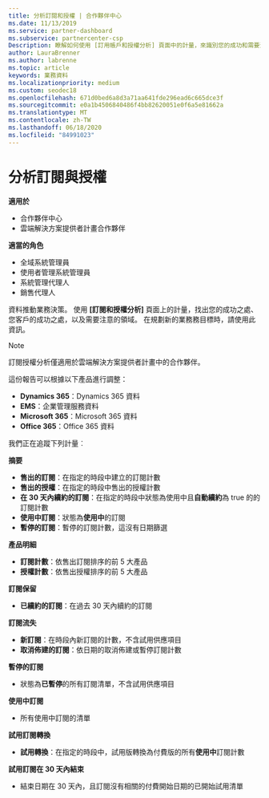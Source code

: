 ```yaml
---
title: 分析訂閱和授權 | 合作夥伴中心
ms.date: 11/13/2019
ms.service: partner-dashboard
ms.subservice: partnercenter-csp
Description: 瞭解如何使用 [訂用帳戶和授權分析] 頁面中的計量，來識別您的成功和需要注意的區域。
author: LauraBrenner
ms.author: labrenne
ms.topic: article
keywords: 業務資料
ms.localizationpriority: medium
ms.custom: seodec18
ms.openlocfilehash: 671d0bed6a8d3a71aa641fde296ead6c665dce3f
ms.sourcegitcommit: e0a1b4506840486f4bb82620051e0f6a5e81662a
ms.translationtype: MT
ms.contentlocale: zh-TW
ms.lasthandoff: 06/18/2020
ms.locfileid: "84991023"
---
```

# <a name="analyze-subscriptions-and-licenses"></a>分析訂閱與授權 

**適用於**

- 合作夥伴中心
- 雲端解決方案提供者計畫合作夥伴

**適當的角色**

- 全域系統管理員
- 使用者管理系統管理員
- 系統管理代理人
- 銷售代理人

資料推動業務決策。 使用 **\[訂閱和授權分析\]** 頁面上的計量，找出您的成功之處、您客戶的成功之處，以及需要注意的領域。 在規劃新的業務務目標時，請使用此資訊。

> [!NOTE]
> 訂閱授權分析僅適用於雲端解決方案提供者計畫中的合作夥伴。


這份報告可以根據以下產品進行調整：

 - **Dynamics 365**：Dynamics 365 資料  
 - **EMS**：企業管理服務資料  
 - **Microsoft 365**：Microsoft 365 資料  
 - **Office 365**：Office 365 資料  


我們正在追蹤下列計量︰

**摘要**  
 - **售出的訂閱**：在指定的時段中建立的訂閱計數  
 - **售出的授權**：在指定的時段中售出的授權計數   
 - **在 30 天內續約的訂閱**：在指定的時段中狀態為使用中且**自動續約**為 true 的的訂閱計數
 - **使用中訂閱**：狀態為**使用中**的訂閱  
 - **暫停的訂閱**：暫停的訂閱計數，這沒有日期篩選  

**產品明細**  
 - **訂閱計數**：依售出訂閱排序的前 5 大產品  
 - **授權計數**：依售出授權排序的前 5 大產品

**訂閱保留**
 - **已續約的訂閱**：在過去 30 天內續約的訂閱  

**訂閱流失**  
 - **新訂閱**：在時段內新訂閱的計數，不含試用供應項目  
 - **取消佈建的訂閱**：依日期的取消佈建或暫停訂閱計數  

**暫停的訂閱**  
 - 狀態為**已暫停**的所有訂閱清單，不含試用供應項目  
  
**使用中訂閱**
 - 所有使用中訂閱的清單  

**試用訂閱轉換**  
 - **試用轉換**：在指定的時段中，試用版轉換為付費版的所有**使用中**訂閱計數  

**試用訂閱在 30 天內結束**  
 - 結束日期在 30 天內，且訂閱沒有相關的付費開始日期的已開始試用清單  

  